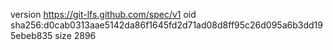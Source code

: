version https://git-lfs.github.com/spec/v1
oid sha256:d0cab0313aae5142da86f1645fd2d71ad08d8ff95c26d095a6b3dd195ebeb835
size 2896
